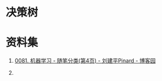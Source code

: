# 决策树

# 资料集

1. [0081. 机器学习 - 随笔分类(第4页) - 刘建平Pinard - 博客园](https://www.cnblogs.com/pinard/category/894692.html?page=4)

2. 
